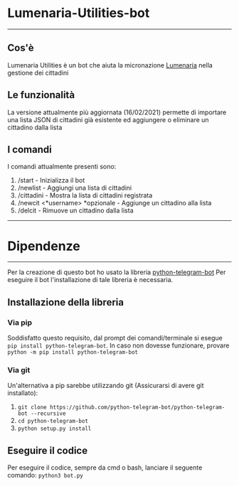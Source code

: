 # Lumenaria-Utilities-bot
----
## Cos'è
Lumenaria Utilities è un bot che aiuta la micronazione [Lumenaria](https://t.me/RepubblicaLumenaria) nella gestione dei cittadini
## Le funzionalità
La versione attualmente più aggiornata (16/02/2021) permette di importare una lista JSON di cittadini già esistente ed aggiungere o eliminare un cittadino dalla lista
## I comandi
I comandi attualmente presenti sono:
1. /start - Inizializza il bot
1. /newlist - Aggiungi una lista di cittadini
1. /cittadini - Mostra la lista di cittadini registrata
1. /newcit <nome> <cognome> <*username> *opzionale - Aggiunge un cittadino alla lista
1. /delcit <posizione-lista> - Rimuove un cittadino dalla lista
----
# Dipendenze
----
Per la creazione di questo bot ho usato la libreria [python-telegram-bot](https://github.com/python-telegram-bot/python-telegram-bot)
Per eseguire il bot l'installazione di tale libreria è necessaria.
## Installazione della libreria
### Via pip
Soddisfatto questo requisito, dal prompt dei comandi/terminale si esegue `pip install python-telegram-bot`. In caso non dovesse funzionare, provare
`python -m pip install python-telegram-bot`
### Via git
Un'alternativa a pip sarebbe utilizzando git (Assicurarsi di avere git installato):
1. `git clone https://github.com/python-telegram-bot/python-telegram-bot --recursive`
2. `cd python-telegram-bot`
3. `python setup.py install`
## Eseguire il codice
Per eseguire il codice, sempre da cmd o bash, lanciare il seguente comando:
`python3 bot.py`
